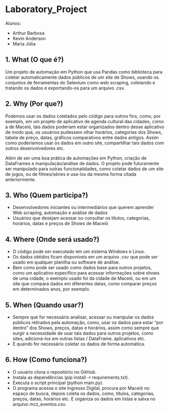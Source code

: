 # Laboratory_Project

Alunos:
- Arthur Barbosa
- Kevin Anderson
- Maria Júlia

## 1. What (O que é?)

Um projeto de automação em Python que usa Pandas como biblioteca para coletar automaticamente dados públicos de um site de Shows, usando os conjuntos de ferramentas do Selenium como web scraping, coletando e tratando os dados e exportando-os para um arquivo .csv.

## 2. Why (Por que?)

Podemos usar os dados coletados pelo código para outros fins, como, por exemplo, em um projeto de aplicativo de agenda cultural das cidades, como a de Maceió, tais dados poderiam estar organizados dentro desse aplicativo de modo que, os usuários pudessem olhar horários, categorias dos Shows, tabela de preço, datas, gráficos comparativos entre dados antigos. Assim como poderíamos usar os dados em outro site, compartilhar tais dados com outros desenvolvedores etc. 

Além de ser uma boa prática de automações em Python, criação de DataFrames e manipulação/análise de dados. O projeto pode futuramente ser manipulado para outras funcionalidades, como coletar dados de um site de jogos, ou de filmes/séries e usa-los da mesma forma citada anteriormente.

## 3. Who (Quem participa?)

- Desenvolvedores iniciantes ou intermediários que querem aprender Web scraping, automação e análise de dados
- Usuários que desejam acessar ou consultar os títulos, categorias, horários, datas e preços de Shows de Maceió

## 4. Where (Onde será usado?)
- O código pode ser executado em um sistema Windows e Linux.
- Os dados obtidos ficam disponíveis em um arquivo .csv que pode ser usado em qualquer planilha ou software de análise.
- Bem como pode ser usado como dados base para outros projetos, como um aplicativo específico para acessar informações sobre shows de uma cidade, o exemplo usado foi da cidade de Maceió, ou em um site que compara dados em diferentes datas, como comparar preços em determinados anos, por exemplo.

## 5. When (Quando usar?)

- Sempre que for necessário analisar, acessar ou manipular os dados públicos retirados pela automação, como, usar os dados para estar “por dentro” dos Shows, preços, datas e horários, assim como sempre que surgir a necessidade de usar tais dados para outros projetos, como sites, adicioná-los em outras listas / DataFrame, aplicativos etc.
- E quando for necessário coletar os dados de forma automática.

## 6. How (Como funciona?)

- O usuário clona o repositório no GitHub.
- Instala as dependências (pip install -r requirements.txt).
- Executa o script principal (python main.py).
- O programa acessa o site Ingresso Digital, procura por Maceió no espaço de busca, depois coleta os dados, como, títulos, categorias,  preços, datas, horários etc. E organiza os dados em listas e salva no arquivo mcz_eventos.csv.


